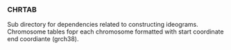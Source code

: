 ### CHRTAB 
Sub directory for dependencies related to constructing ideograms. Chromosome tables fopr each chromosome formatted with start coordinate end coordiante (grch38).